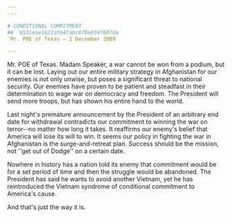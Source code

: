 ```yaml
---
---

# CONDITIONAL COMMITMENT
## `6531eae1622a5647abc670e034f607da`
`Mr. POE of Texas — 2 December 2009`

---
```



Mr. POE of Texas. Madam Speaker, a war cannot be won from a podium, 
but it can be lost. Laying out our entire military strategy in 
Afghanistan for our enemies is not only unwise, but poses a significant 
threat to national security. Our enemies have proven to be patient and 
steadfast in their determination to wage war on democracy and freedom. 
The President will send more troops, but has shown his entire hand to 
the world.

Last night's premature announcement by the President of an arbitrary 
end date for withdrawal contradicts our commitment to winning the war 
on terror--no matter how long it takes. It reaffirms our enemy's belief 
that America will lose its will to win. It seems our policy in fighting 
the war in Afghanistan is the surge-and-retreat plan. Success should be 
the mission, not ''get out of Dodge'' on a certain date.

Nowhere in history has a nation told its enemy that commitment would 
be for a set period of time and then the struggle would be abandoned. 
The President has said he wants to avoid another Vietnam, yet he has 
reintroduced the Vietnam syndrome of conditional commitment to 
America's cause.

And that's just the way it is.
